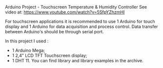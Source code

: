 Arduino Project - Touchscreen Temperature & Humidity Controller 
See video at: https://www.youtube.com/watch?v=5SfpYZhzmHI

For touchscreen applications it is recommended to use 1 Arduino for touch display and 1 Arduino for data acquisition and process control. Data transfer between Arduino's should be through serial port.

In this project I used :
- 1 Arduino Mega;
- 1 2,4" LCD TFT Touchscreen display;
- 1 DHT 11.
You can find library and library examples in the archive. 



